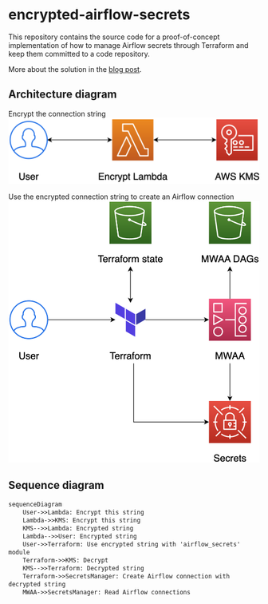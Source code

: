 # encrypted-airflow-secrets

This repository contains the source code for a proof-of-concept implementation of how to
manage Airflow secrets through Terraform and keep them committed to a code repository.

More about the solution in the [blog post](https://dev.to/aws-builders/manage-airflow-connections-with-terraform-4hof).

## Architecture diagram

Encrypt the connection string
![](./img/encrypt.png)

Use the encrypted connection string to create an Airflow connection 
![](./img/terraform_airflow.png)

## Sequence diagram

```mermaid
sequenceDiagram
    User->>Lambda: Encrypt this string
    Lambda->>KMS: Encrypt this string
    KMS-->>Lambda: Encrypted string
    Lambda-->>User: Encrypted string
    User->>Terraform: Use encrypted string with 'airflow_secrets' module
    Terraform->>KMS: Decrypt
    KMS-->>Terraform: Decrypted string
    Terraform->>SecretsManager: Create Airflow connection with decrypted string
    MWAA->>SecretsManager: Read Airflow connections
```